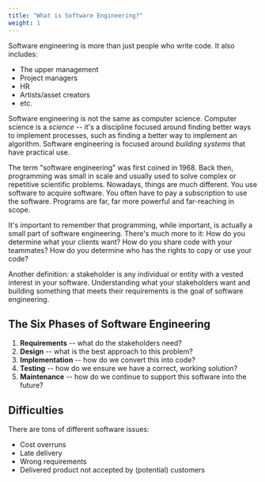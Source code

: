 ```yaml
---
title: "What is Software Engineering?"
weight: 1
---
```


Software engineering is more than just people who write code. It also includes:

* The upper management
* Project managers
* HR
* Artists/asset creators
* etc.

Software engineering is not the same as computer science. Computer science is a *science* -- it's a discipline focused around finding better ways to implement processes, such as finding a better way to implement an algorithm. Software engineering is focused around *building systems* that have practical use.

The term "software engineering" was first coined in 1968. Back then, programming was small in scale and usually used to solve complex or repetitive scientific problems. Nowadays, things are much different. You use software to acquire software. You often have to pay a subscription to use the software. Programs are far, far more powerful and far-reaching in scope.

It's important to remember that programming, while important, is actually a small part of software engineering. There's much more to it: How do you determine what your clients want? How do you share code with your teammates? How do you determine who has the rights to copy or use your code?

Another definition: a stakeholder is any individual or entity with a vested interest in your software. Understanding what your stakeholders want and building something that meets their requirements is the goal of software engineering.

## The Six Phases of Software Engineering

1. **Requirements** -- what do the stakeholders need?
2. **Design** -- what is the best approach to this problem?
3. **Implementation** -- how do we convert this into code?
4. **Testing** -- how do we ensure we have a correct, working solution?
5. **Maintenance** -- how do we continue to support this software into the future?

## Difficulties

There are tons of different software issues:

* Cost overruns
* Late delivery
* Wrong requirements
* Delivered product not accepted by (potential) customers
